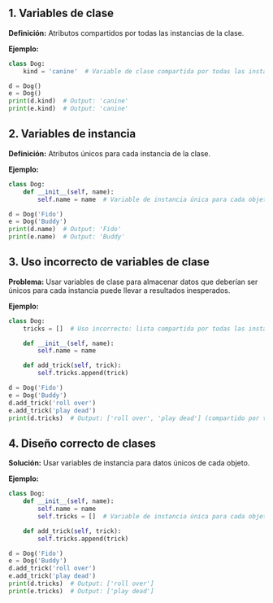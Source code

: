 ## 1. Variables de clase

**Definición:** Atributos compartidos por todas las instancias de la clase.

**Ejemplo:**

```python
class Dog:
    kind = 'canine'  # Variable de clase compartida por todas las instancias

d = Dog()
e = Dog()
print(d.kind)  # Output: 'canine'
print(e.kind)  # Output: 'canine'
```

## 2. Variables de instancia

**Definición:** Atributos únicos para cada instancia de la clase.

**Ejemplo:**

```python
class Dog:
    def __init__(self, name):
        self.name = name  # Variable de instancia única para cada objeto

d = Dog('Fido')
e = Dog('Buddy')
print(d.name)  # Output: 'Fido'
print(e.name)  # Output: 'Buddy'
```

## 3. Uso incorrecto de variables de clase

**Problema:** Usar variables de clase para almacenar datos que deberían ser únicos para cada instancia puede llevar a resultados inesperados.

**Ejemplo:**

```python
class Dog:
    tricks = []  # Uso incorrecto: lista compartida por todas las instancias

    def __init__(self, name):
        self.name = name

    def add_trick(self, trick):
        self.tricks.append(trick)

d = Dog('Fido')
e = Dog('Buddy')
d.add_trick('roll over')
e.add_trick('play dead')
print(d.tricks)  # Output: ['roll over', 'play dead'] (compartido por todas las instancias)
```

## 4. Diseño correcto de clases

**Solución:** Usar variables de instancia para datos únicos de cada objeto.

**Ejemplo:**

```python
class Dog:
    def __init__(self, name):
        self.name = name
        self.tricks = []  # Variable de instancia única para cada objeto

    def add_trick(self, trick):
        self.tricks.append(trick)

d = Dog('Fido')
e = Dog('Buddy')
d.add_trick('roll over')
e.add_trick('play dead')
print(d.tricks)  # Output: ['roll over']
print(e.tricks)  # Output: ['play dead']
```

